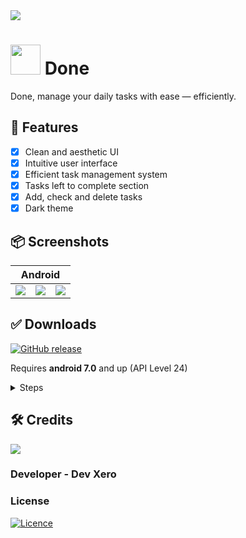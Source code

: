 <img src="https://user-images.githubusercontent.com/70282966/218273283-7a1d1f70-69d8-40ee-a098-28fd640639a1.svg" />

# <img src="https://user-images.githubusercontent.com/70282966/218273247-9a89309c-5335-4c19-8a3b-c01927e9846e.svg" width="48px" /> Done

Done, manage your daily tasks with ease — efficiently.

## 📝 Features
- [x] Clean and aesthetic UI
- [x] Intuitive user interface
- [x] Efficient task management system
- [x] Tasks left to complete section
- [x] Add, check and delete tasks
- [x] Dark theme

## 📦 Screenshots
<table>
  <thead>
    <tr>
      <th colspan="4">Android</th>
    </tr>
  </thead>
  <tbody>
    <tr>
      <td>
        <img src="https://user-images.githubusercontent.com/70282966/218566082-aae14f85-328d-4f63-ae57-c38488114ccf.png" >
      </td>
      <td>
        <img src="https://user-images.githubusercontent.com/70282966/218566982-9fe6d8a4-186d-428c-bfea-15a4a058b6d5.png" >
      </td>
      <td>
        <img src="https://user-images.githubusercontent.com/70282966/218567052-7e411f14-01a7-4c7d-b45e-1165ed995510.png" >
      </td>
    </tr>
  </tbody>
</table>

## ✅ Downloads
[![GitHub release](https://img.shields.io/github/downloads/dev-xero/done-app/v1.0.0/total?color=3ddc84&label=Downloads&logo=android&style=for-the-badge)](https://github.com/dev-xero/done-app/releases/tag/v1.0.0)

Requires **android 7.0** and up (API Level 24)

<details>
  <summary> Steps </summary>
  
  1. [Download the app](https://github.com/dev-xero/done-app/releases/tag/v1.0.0) by clicking the green button or this link.
  2. Locate the file and install, you might get a warning, that's because the app isn't from the playstore, but it's safe to accept.
  3. After installing, you should be able to use the app.
</details>

## 🛠️ Credits

[![](https://contrib.rocks/image?repo=dev-xero/done-app)](https://github.com/AnimeNow-Team/AnimeNow/graphs/contributors)
### Developer - Dev Xero

### License

[![Licence](https://img.shields.io/github/license/dev-xero/done-app?style=for-the-badge&color=5d8ee8)](./LICENSE)
